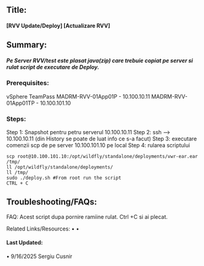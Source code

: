 ## Title:

#### [RVV Update/Deploy] [Actualizare RVV]

## Summary:

##### Pe Server RVV/test este plasat java(zip) care trebuie copiat pe server si rulat script de executare de Deploy.

### Prerequisites:

vSphere
TeamPass
MADRM-RVV-01App01P - 10.100.10.11
MADRM-RVV-01App01TP - 10.100.101.10

### Steps:

Step 1: Snapshot pentru petru serverul 10.100.10.11
Step 2: ssh --> 10.100.10.11
  (din History se poate de luat info ce s-a facut) 
Step 3: executare comenzii scp de pe server 10.100.101.10 pe local
Step 4: rularea scriptului

```shell
scp root@10.100.101.10:/opt/wildfly/standalone/deployments/vwr-ear.ear /tmp/
ll /opt/wildfly/standalone/deployments/
ll /tmp/
sudo ./deploy.sh #From root run the script
CTRL + C
```



## Troubleshooting/FAQs:

FAQ:
Acest script dupa pornire ramiine rulat. 
Ctrl +C si ai plecat.  

Related Links/Resources: 
 • 
 • 

#### Last Updated:

 • 9/16/2025 Sergiu Cusnir